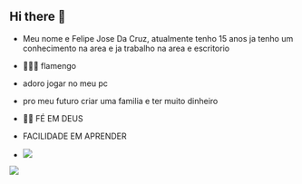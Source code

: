 ## Hi there 👋

- Meu nome e Felipe Jose Da Cruz, atualmente tenho 15 anos ja tenho um conhecimento na area e ja trabalho na area e escritorio

- 🙅🏽‍♂️ flamengo

- adoro jogar no meu pc

- pro meu futuro criar uma familia e ter muito dinheiro

- 🙌🏼 FÉ EM DEUS

- FACILIDADE EM APRENDER

- ![](https://youtu.be/5zqUaD1dM34?si=8-96b2pCUS-VzKG5)
  




![](https://media1.tenor.com/m/vYtwgBwaFHMAAAAd/manga-toji.gif)
